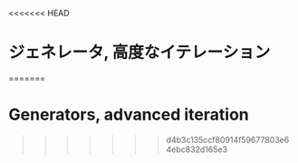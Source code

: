 
<<<<<<< HEAD
# ジェネレータ, 高度なイテレーション
=======
# Generators, advanced iteration
>>>>>>> d4b3c135ccf80914f59677803e64ebc832d165e3

